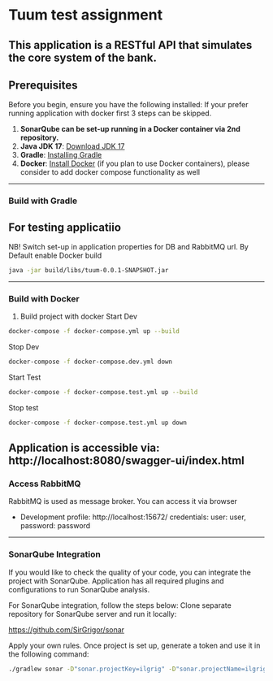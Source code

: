# Tuum test assignment

This application is a RESTful API that simulates the core system of the bank.
---------------------------------------
## Prerequisites

Before you begin, ensure you have the following installed:
If your prefer running application with docker first 3 steps can be skipped.

1. **SonarQube can be set-up running in a Docker container via 2nd repository.**
2. **Java JDK 17**: [Download JDK 17](https://www.oracle.com/java/technologies/javase/jdk17-archive-downloads.html)
3. **Gradle**: [Installing Gradle](https://gradle.org/install/)
4. **Docker**: [Install Docker](https://docs.docker.com/get-docker/) (if you plan to use Docker containers), please consider to add docker compose functionality as well

---------------------------------------
### Build with Gradle

For testing applicatiio
---------------------------------------
NB! Switch set-up in application properties for DB and RabbitMQ url. By Default enable Docker build
```bash
java -jar build/libs/tuum-0.0.1-SNAPSHOT.jar
```

---------------------------------------
### Build with Docker
1. Build project with docker
Start Dev
```bash
docker-compose -f docker-compose.yml up --build
```

Stop Dev
```bash
docker-compose -f docker-compose.dev.yml down
````


Start Test
```bash
docker-compose -f docker-compose.test.yml up --build
```

Stop test
```bash
docker-compose -f docker-compose.test.yml up down
````
Application is accessible via: http://localhost:8080/swagger-ui/index.html
---------------------------------------
### Access RabbitMQ
RabbitMQ is used as message broker.
You can access it via browser
- Development profile: http://localhost:15672/ 
   credentials: user: user, password: password
---------------------------------------
### SonarQube Integration
If you would like to check the quality of your code, you can integrate the project with SonarQube.
Application has all required plugins and configurations to run SonarQube analysis.

For SonarQube integration, follow the steps below:
Clone separate repository for SonarQube server and run it locally:

https://github.com/SirGrigor/sonar

Apply your own rules. Once project is set up, generate a token and use it in the following command:

```bash
./gradlew sonar -D"sonar.projectKey=ilgrig" -D"sonar.projectName=ilgrig" -D"sonar.host.url=http://localhost:9000" -D"sonar.login=sqp_d7f25edff69849098c56634173d67ca4c3764d50"

```
